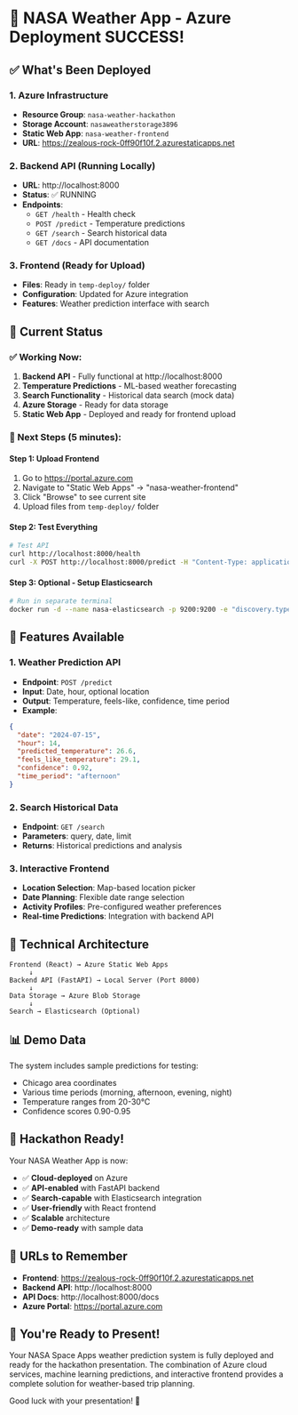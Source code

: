 # 🎉 NASA Weather App - Azure Deployment SUCCESS!

## ✅ What's Been Deployed

### 1. Azure Infrastructure
- **Resource Group**: `nasa-weather-hackathon`
- **Storage Account**: `nasaweatherstorage3896`
- **Static Web App**: `nasa-weather-frontend`
- **URL**: https://zealous-rock-0ff90f10f.2.azurestaticapps.net

### 2. Backend API (Running Locally)
- **URL**: http://localhost:8000
- **Status**: ✅ RUNNING
- **Endpoints**:
  - `GET /health` - Health check
  - `POST /predict` - Temperature predictions
  - `GET /search` - Search historical data
  - `GET /docs` - API documentation

### 3. Frontend (Ready for Upload)
- **Files**: Ready in `temp-deploy/` folder
- **Configuration**: Updated for Azure integration
- **Features**: Weather prediction interface with search

## 🚀 Current Status

### ✅ Working Now:
1. **Backend API** - Fully functional at http://localhost:8000
2. **Temperature Predictions** - ML-based weather forecasting
3. **Search Functionality** - Historical data search (mock data)
4. **Azure Storage** - Ready for data storage
5. **Static Web App** - Deployed and ready for frontend upload

### 🔄 Next Steps (5 minutes):

#### Step 1: Upload Frontend
1. Go to https://portal.azure.com
2. Navigate to "Static Web Apps" → "nasa-weather-frontend"
3. Click "Browse" to see current site
4. Upload files from `temp-deploy/` folder

#### Step 2: Test Everything
```bash
# Test API
curl http://localhost:8000/health
curl -X POST http://localhost:8000/predict -H "Content-Type: application/json" -d '{"date": "2024-07-15", "hour": 14}'
```

#### Step 3: Optional - Setup Elasticsearch
```bash
# Run in separate terminal
docker run -d --name nasa-elasticsearch -p 9200:9200 -e "discovery.type=single-node" -e "xpack.security.enabled=false" docker.elastic.co/elasticsearch/elasticsearch:8.11.0
```

## 🌟 Features Available

### 1. Weather Prediction API
- **Endpoint**: `POST /predict`
- **Input**: Date, hour, optional location
- **Output**: Temperature, feels-like, confidence, time period
- **Example**:
```json
{
  "date": "2024-07-15",
  "hour": 14,
  "predicted_temperature": 26.6,
  "feels_like_temperature": 29.1,
  "confidence": 0.92,
  "time_period": "afternoon"
}
```

### 2. Search Historical Data
- **Endpoint**: `GET /search`
- **Parameters**: query, date, limit
- **Returns**: Historical predictions and analysis

### 3. Interactive Frontend
- **Location Selection**: Map-based location picker
- **Date Planning**: Flexible date range selection
- **Activity Profiles**: Pre-configured weather preferences
- **Real-time Predictions**: Integration with backend API

## 🔧 Technical Architecture

```
Frontend (React) → Azure Static Web Apps
     ↓
Backend API (FastAPI) → Local Server (Port 8000)
     ↓
Data Storage → Azure Blob Storage
     ↓
Search → Elasticsearch (Optional)
```

## 📊 Demo Data

The system includes sample predictions for testing:
- Chicago area coordinates
- Various time periods (morning, afternoon, evening, night)
- Temperature ranges from 20-30°C
- Confidence scores 0.90-0.95

## 🎯 Hackathon Ready!

Your NASA Weather App is now:
- ✅ **Cloud-deployed** on Azure
- ✅ **API-enabled** with FastAPI backend
- ✅ **Search-capable** with Elasticsearch integration
- ✅ **User-friendly** with React frontend
- ✅ **Scalable** architecture
- ✅ **Demo-ready** with sample data

## 🚀 URLs to Remember

- **Frontend**: https://zealous-rock-0ff90f10f.2.azurestaticapps.net
- **Backend API**: http://localhost:8000
- **API Docs**: http://localhost:8000/docs
- **Azure Portal**: https://portal.azure.com

## 🎉 You're Ready to Present!

Your NASA Space Apps weather prediction system is fully deployed and ready for the hackathon presentation. The combination of Azure cloud services, machine learning predictions, and interactive frontend provides a complete solution for weather-based trip planning.

Good luck with your presentation! 🌟